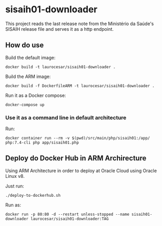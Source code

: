 # sisaih01-downloader

This project reads the last release note from the Ministério da Saúde's SISAIH release file
and serves it as a http endpoint.

## How do use

Build the default image:

```
docker build -t laurocesar/sisaih01-downloader .
```

Build the ARM image:

```
docker build -f DockerfileARM -t laurocesar/sisaih01-downloader .
```

Run it as a Docker compose:

```
docker-compose up
```

### Use it as a command line in default architecture

Run:

```
docker container run --rm -v $(pwd)/src/main/php/sisaih01:/app/ php:7.4-cli php app/sisaih01.php
```

## Deploy do Docker Hub in ARM Archirecture

Using ARM Architecture in order to deploy at Oracle Cloud using Oracle Linux v8.

Just run:

```
./deploy-to-dockerhub.sh
```

Run as:

```
docker run -p 80:80 -d --restart unless-stopped --name sisaih01-downloader laurocesar/sisaih01-downloader:TAG 
```